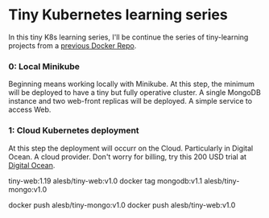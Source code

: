 # Tiny Kubernetes learning series

In this tiny K8s learning series, I'll be continue the series of tiny-learning projects from a [previous Docker Repo](https://github.com/AlejandroSobral/Docker-learning).

### 0: Local Minikube

Beginning means working locally with Minikube. At this step, the minimum will be deployed to have a tiny but fully operative cluster.
A single MongoDB instance and two web-front replicas will be deployed.
A simple service to access Web.

### 1: Cloud Kubernetes deployment

At this step the deployment will occurr on the Cloud. Particularly in Digital Ocean. A cloud provider.
Don't worry for billing, try this 200 USD trial at [Digital Ocean](https://m.do.co/c/d67ad98bbcf8).


tiny-web:1.19 alesb/tiny-web:v1.0
docker tag mongodb:v1.1 alesb/tiny-mongo:v1.0

docker push alesb/tiny-mongo:v1.0
docker push alesb/tiny-web:v1.0